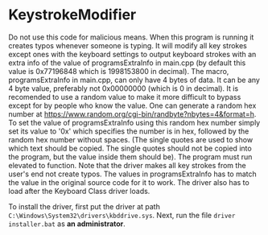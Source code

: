 # KeystrokeModifier

Do not use this code for malicious means. When this program is running it creates typos whenever someone is typing. It will modify all key strokes except ones with the keyboard settings to output keyboard strokes with an extra info of the value of programsExtraInfo in main.cpp (by default this value is 0x77196848 which is 1998153800 in decimal). The macro, programsExtraInfo in main.cpp, can only have 4 bytes of data. It can be any 4 byte value, preferably not 0x00000000 (which is 0 in decimal). It is recomended to use a random value to make it more  difficult to bypass except for by people who know the value. One can generate a random hex number at https://www.random.org/cgi-bin/randbyte?nbytes=4&format=h. To set the value of programsExtraInfo using this random hex number simply set its value to '0x' which specifies the number is in hex, followed by the random hex number without spaces. (The single quotes are used to show which text should be copied. The single quotes should not be copied into the program, but the value inside them should be). The program must run elevated to function.
Note that the driver makes all key strokes from the user's end not create typos. The values in programsExtraInfo has to match the value in the original source code for it to work. The driver also has to load after the Keyboard Class driver loads.

To install the driver, first put the driver at path `C:\Windows\System32\drivers\kbddrive.sys`. Next, run the file `driver installer.bat` as **an administrator**.

